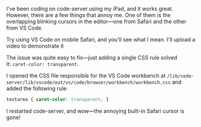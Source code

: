 
I've been coding on code-server using my iPad, and it works great. However, there are a few things that annoy me. One of them is the overlapping blinking cursors in the editor—one from Safari and the other from VS Code.


Try using VS Code on mobile Safari, and you'll see what I mean. I'll upload a video to demonstrate it


The issue was quite easy to fix—just adding a single CSS rule solved it: `caret-color: transparent`.


I opened the CSS file responsible for the VS Code workbench at `/lib/code-server/lib/vscode/out/vs/code/browser/workbench/workbench.css` and added the following rule:


```css
textarea { caret-color: transparent; }
```


I restarted code-server, and wow—the annoying built-in Safari cursor is gone!

